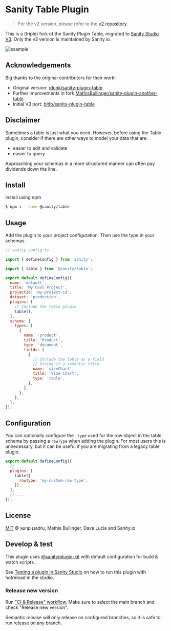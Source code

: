 # Sanity Table Plugin

> For the v2 version, please refer to the [v2 repository](https://github.com/rdunk/sanity-plugin-table).

This is a (triple) fork of the Sanity Plugin Table, migrated to [Sanity Studio V3](https://beta.sanity.io/docs/platform/studio/v2-to-v3).
Only the v3 version is maintained by Sanity.io.

![example](https://user-images.githubusercontent.com/8467307/48703530-e369be00-ebeb-11e8-8299-14812461aee8.gif)

## Acknowledgements

Big thanks to the original contributors for their work!

- Original version: [rdunk/sanity-plugin-table](https://github.com/rdunk/sanity-plugin-table).
- Further improvements in fork [MathisBullinger/sanity-plugin-another-table](https://github.com/MathisBullinger/sanity-plugin-another-table).
- Initial V3 port: [bitfo/sanity-plugin-table](https://github.com/bitfo/sanity-plugin-table)

## Disclaimer

Sometimes a table is just what you need.
However, before using the Table plugin, consider if there are other ways to model your data that are:

- easier to edit and validate
- easier to query

Approaching your schemas in a more structured manner can often pay dividends down the line.

## Install

Install using npm

```bash
$ npm i --save @sanity/table
```

## Usage

Add the plugin to your project configuration. Then use the type in your schemas

```js
// sanity.config.ts

import { defineConfig } from 'sanity';

import { table } from '@sanity/table';

export default defineConfig({
  name: 'default',
  title: 'My Cool Project',
  projectId: 'my-project-id',
  dataset: 'production',
  plugins: [
    // Include the table plugin
    table(),
  ],
  schema: {
    types: [
      {
        name: 'product',
        title: 'Product',
        type: 'document',
        fields: [
          {
            // Include the table as a field
            // Giving it a semantic title
            name: 'sizeChart',
            title: 'Size Chart',
            type: 'table',
          },
        ],
      },
    ],
  },
});
```

## Configuration

You can optionally configure the `_type` used for the row object in the table schema by passing a `rowType` when adding the plugin. For most users this is unnecessary, but it can be useful if you are migrating from a legacy table plugin.

```js
export default defineConfig({
  // ...
  plugins: [
    table({
      rowType: 'my-custom-row-type',
    }),
  ],
  // ...
});
```

## License

[MIT](LICENSE) © ʞunp ʇɹǝdnɹ, Mathis Bullinger, Dave Lucia and Sanity.io

## Develop & test

This plugin uses [@sanity/plugin-kit](https://github.com/sanity-io/plugin-kit)
with default configuration for build & watch scripts.

See [Testing a plugin in Sanity Studio](https://github.com/sanity-io/plugin-kit#testing-a-plugin-in-sanity-studio)
on how to run this plugin with hotreload in the studio.

### Release new version

Run ["CI & Release" workflow](https://github.com/sanity-io/table/actions/workflows/main.yml).
Make sure to select the main branch and check "Release new version".

Semantic release will only release on configured branches, so it is safe to run release on any branch.
